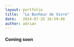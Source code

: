 ```yaml
---
layout: portfolio
title:  "Le Bonheur de Vivre"
date:   2014-07-25 16:59:48
author: adrian
---
```


#### Coming soon
